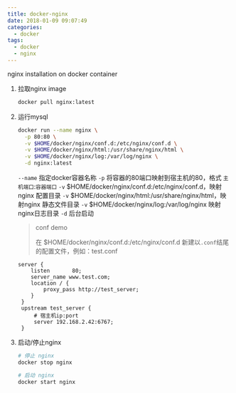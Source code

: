 ```yaml
---
title: docker-nginx
date: 2018-01-09 09:07:49
categories:
  - docker
tags:
  - docker
  - nginx
---
```


nginx installation on docker container

<!-- more -->

1. 拉取nginx image

   ```bash
   docker pull nginx:latest
   ```

2. 运行mysql

   ```bash
   docker run --name nginx \
     -p 80:80 \
     -v $HOME/docker/nginx/conf.d:/etc/nginx/conf.d \
     -v $HOME/docker/nginx/html:/usr/share/nginx/html \
     -v $HOME/docker/nginx/log:/var/log/nginx \
     -d nginx:latest
   ```

   `--name` 指定docker容器名称
   `-p` 将容器的80端口映射到宿主机的80，格式 `主机端口`:`容器端口`
   `-v` $HOME/docker/nginx/conf.d:/etc/nginx/conf.d，映射nginx 配置目录
   `-v` $HOME/docker/nginx/html:/usr/share/nginx/html，映射nginx 静态文件目录
   `-v` $HOME/docker/nginx/log:/var/log/nginx 映射nginx日志目录
   `-d` 后台启动

   > conf demo
   >
   > 在 $HOME/docker/nginx/conf.d:/etc/nginx/conf.d 新建以`.conf`结尾的配置文件，例如：test.conf

   ```shell
   server {
       listen       80;
       server_name www.test.com;
       location / {
           proxy_pass http://test_server;
       }
    }
    upstream test_server {
        # 宿主机ip:port
        server 192.168.2.42:6767;
    }
   ```


3. 启动/停止nginx

   ```bash
   # 停止 nginx
   docker stop nginx

   # 启动 nginx
   docker start nginx
   ```

